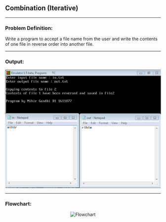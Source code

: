 ## Combination (Iterative)

-----------------------------------------
### Problem Definition:
Write a program to accept a file name from the user and write the contents of one file in reverse order into another file.

------------------------------------------
### Output:
<p align="center">
    <img src="./output.png">
</p>

------------------------------------------
### Flowchart:

<p align="center">
 <img src="./flowchart.png" alt="Flowchart">
</p>
